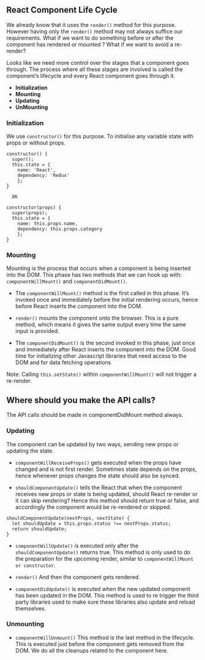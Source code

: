 ## React Component Life Cycle

We already know that it uses the `render()` method for this purpose. 
However having only the `render()` method may not always suffice our requirements. 
What if we want to do something before or after the component has rendered or mounted ? What if we want to avoid a re-render?

Looks like we need more control over the stages that a component goes through. 
The process where all these stages are involved is called the component’s lifecycle and every React component goes through it.

- **Initialization**
- **Mounting**
- **Updating**
- **UnMounting**

### Initialization
We use `constructor()` for this purpose. To initialise any variable state with props or without props. 

``` 
constructor() {
  super();
  this.state = {
    name: 'React',
    dependency: 'Redux'
    };
}
  
  OR 
  
constructor(props) {
  super(props);
  this.state = {
    name: this.props.name,
    dependency: this.props.category
    };
}
```
### Mounting
Mounting is the process that occurs when a component is being inserted into the DOM. This phase has two methods that we can hook up with: `componentWillMount()` and `componentDidMount()`.

- The `componentWillMount()` method is the first called in this phase. It’s invoked once and immediately before the initial rendering occurs, hence before React inserts the component into the DOM.

- `render()` mounts the component onto the browser. This is a pure method, which means it gives the same output every time the same input is provided.

- The `componentDidMount()` is the second invoked in this phase, just once and immediately after React inserts the component into the DOM. Good time for initializing other Javascript libraries that need access to the DOM and for data fetching operations

Note: Calling `this.setState()` within `componentWillMount()` will not trigger a re-render.

## Where should you make the API calls?
The API calls should be made in componentDidMount method always.

### Updating
The component can be updated by two ways, sending new props or updating the state.

- `componentWillReceiveProps()` gets executed when the props have changed and is not first render. Sometimes state depends on the props, hence whenever props changes the state should also be synced. 

- `shouldComponentUpdate()` tells the React that when the component receives new props or state is being updated, should React re-render or it can skip rendering? Hence this method should return true or false, and accordingly the component would be re-rendered or skipped. 
```
shouldComponentUpdate(nextProps, nextState) {
  let shouldUpdate = this.props.status !== nextProps.status;
  return shouldUpdate;
}
```

- `componentWillUpdate()` is executed only after the `shouldComponentUpdate()` returns true. This method is only used to do the preparation for the upcoming render, similar to `componentWillMount or constructor`.

- `render()` And then the component gets rendered.

- `componentDidUpdate()` is executed when the new updated component has been updated in the DOM. This method is used to re trigger the third party libraries used to make sure these libraries also update and reload themselves.

### Unmounting
- `componentWillUnmount()` This method is the last method in the lifecycle. This is executed just before the component gets removed from the DOM. We do all the cleanups related to the component here.

